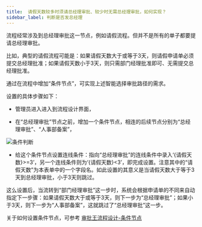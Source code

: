 ```yaml
---
title:  请假天数较多时须请总经理审批、较少时无需总经理审批，如何实现？
sidebar_label: 判断是否发总经理
--- 
```


流程经常涉及到总经理审批这一节点，例如请假流程。但并不是所有的单子都要提请总经理审批。

比如，典型的请假流程可能是：如果请假天数大于或等于3天，则请假申请单必须提交总经理批准；如果请假天数小于3天，则只需部门经理批准即可、无需提交总经理批准。

通过在流程中增加“条件节点”，可实现上述智能选择审批路径的需求。

设置的具体步骤如下：
 
- 管理员进入进入到流程设计界面，

- 在“总经理审批”节点之前，增加一个条件节点，相连的后续节点分别为“总经理审批”、“人事部备案”，

![条件判断](/assets/workflow/conditional.png)

- 给这个条件节点设置连线条件：指向“总经理审批”的连线条件中录入‘{请假天数}>=3’，另一个连线条件则为‘{请假天数}<3’，即完成设置。注意其中的“请假天数”为本表单中的一个字段名。如此设置的其意义是当请假天数大于等于3天到总经理审批，小于3天则跳过。

这么设置后，当流转到“部门经理审批”这一步时，系统会根据申请单的不同来自动指定下一步骤：如果请假天数大于或等于3天，则下一步为“总经理审批”；如果小于3天，则下一步为“人事部备案”，这就跳过了“总经理审批”这一步。

关于如何设置条件节点，可参考 [审批王流程设计-条件节点](https://developer.steedos.com/docs/workflow/help/admin_flow#%E6%9D%A1%E4%BB%B6%E8%8A%82%E7%82%B9)
